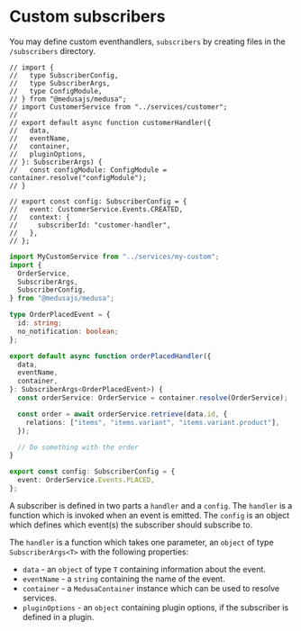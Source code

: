 # Custom subscribers

You may define custom eventhandlers, `subscribers` by creating files in the `/subscribers` directory.
```
// import {
//   type SubscriberConfig,
//   type SubscriberArgs,
//   type ConfigModule,
// } from "@medusajs/medusa";
// import CustomerService from "../services/customer";
//
// export default async function customerHandler({
//   data,
//   eventName,
//   container,
//   pluginOptions,
// }: SubscriberArgs) {
//   const configModule: ConfigModule = container.resolve("configModule");
// }

// export const config: SubscriberConfig = {
//   event: CustomerService.Events.CREATED,
//   context: {
//     subscriberId: "customer-handler",
//   },
// };

```
```ts
import MyCustomService from "../services/my-custom";
import {
  OrderService,
  SubscriberArgs,
  SubscriberConfig,
} from "@medusajs/medusa";

type OrderPlacedEvent = {
  id: string;
  no_notification: boolean;
};

export default async function orderPlacedHandler({
  data,
  eventName,
  container,
}: SubscriberArgs<OrderPlacedEvent>) {
  const orderService: OrderService = container.resolve(OrderService);

  const order = await orderService.retrieve(data.id, {
    relations: ["items", "items.variant", "items.variant.product"],
  });

  // Do something with the order
}

export const config: SubscriberConfig = {
  event: OrderService.Events.PLACED,
};
```

A subscriber is defined in two parts a `handler` and a `config`. The `handler` is a function which is invoked when an event is emitted. The `config` is an object which defines which event(s) the subscriber should subscribe to.

The `handler` is a function which takes one parameter, an `object` of type `SubscriberArgs<T>` with the following properties:

- `data` - an `object` of type `T` containing information about the event.
- `eventName` - a `string` containing the name of the event.
- `container` - a `MedusaContainer` instance which can be used to resolve services.
- `pluginOptions` - an `object` containing plugin options, if the subscriber is defined in a plugin.
